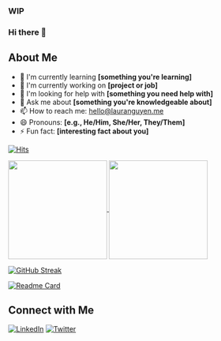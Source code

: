 ### WIP

### Hi there 👋

## About Me

- 🌱 I'm currently learning **[something you're learning]**
- 🔭 I'm currently working on **[project or job]**
- 🤔 I'm looking for help with **[something you need help with]**
- 💬 Ask me about **[something you're knowledgeable about]**
- 📫 How to reach me: hello@lauranguyen.me
- 😄 Pronouns: **[e.g., He/Him, She/Her, They/Them]**
- ⚡ Fun fact: **[interesting fact about you]**


[![Hits](https://hits.seeyoufarm.com/api/count/incr/badge.svg?url=https%3A%2F%2Fgithub.com%2Flaura-nguyen&count_bg=%23F6C930&title_bg=%23000000&icon_color=%23F6C930&title=hits&edge_flat=true)](https://hits.seeyoufarm.com)

<!-- ![Laura's GitHub stats](https://github-readme-stats.vercel.app/api?username=ethanbailie&theme=omni&show_icons=true)

[![Top Langs](https://github-readme-stats.vercel.app/api/top-langs/?username=laura-nguyen&layout=donut&theme=omni)](https://github.com/anuraghazra/github-readme-stats) -->

<a href="https://github.com/anuraghazra/github-readme-stats">
  <img height=200 align="center" src="https://github-readme-stats.vercel.app/api?username=laura-nguyen&theme=omni&show_icons=true" />
</a>
<a href="https://github.com/anuraghazra/convoychat">
  <img height=200 align="center" src="https://github-readme-stats.vercel.app/api/top-langs/?username=laura-nguyen&layout=donut&theme=omni" />
</a>

[![GitHub Streak](https://streak-stats.demolab.com?user=laura-nguyen&theme=omni&border_radius=5&date_format=M%20j%5B%2C%20Y%5D)](https://git.io/streak-stats)

[![Readme Card](https://github-readme-stats.vercel.app/api/pin/?username=laura-nguyen&repo=website-2021&theme=omni)](https://github.com/anuraghazra/github-readme-stats)



  
## Connect with Me

[![LinkedIn][linkedin-shield]][linkedin-url]
[![Twitter][twitter-shield]][twitter-url]

<!-- URLs -->
[linkedin-url]: https://www.linkedin.com/in/laura-nguyen/
[twitter-url]: https://twitter.com/lauratanguyen

[linkedin-shield]: https://img.shields.io/badge/LinkedIn--_.svg?style=social&logo=linkedin
[twitter-shield]: https://img.shields.io/twitter/follow/yourhandle.svg?style=social&label=Follow

